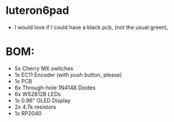 # luteron6pad
- I would love if I could have a black pcb, (not the usual green), 

# BOM:
- 5x Cherry MX switches
- 1x EC11 Encoder (with push button, please)
- 1x PCB
- 6x Through-hole 1N4148 Diodes
- 6x WS2812B LEDs
- 1x 0.96" OLED Display
- 2x 4.7k resistors
- 1x RP2040
